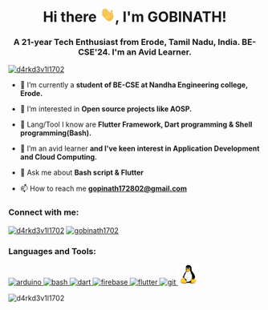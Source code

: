 <h1 align="center">Hi there <img src="https://raw.githubusercontent.com/ABSphreak/ABSphreak/master/gifs/Hi.gif" width="30px" height="30px">, I'm GOBINATH!</h1>
<h3 align="center">A 21-year Tech Enthusiast from Erode, Tamil Nadu, India. BE-CSE'24. I'm an Avid Learner.</h3>

<p align="left"> <a href="https://twitter.com/d4rkd3v1l1702" target="blank"><img src="https://img.shields.io/twitter/follow/d4rkd3v1l1702?logo=twitter&style=for-the-badge" alt="d4rkd3v1l1702" /></a> </p>

- 🌱 I’m currently a **student of BE-CSE at Nandha Engineering college, Erode.**

- 👀 I’m interested in **Open source projects like AOSP.**

- 👀 Lang/Tool I know are **Flutter Framework, Dart programming & Shell programming(Bash).**

- 💞️ I’m an avid learner **and I've keen interest in Application Development and Cloud Computing.**

- 💬 Ask me about **Bash script & Flutter**

- 📫 How to reach me **gopinath172802@gmail.com**

<h3 align="left">Connect with me:</h3>
<p align="left">
<a href="https://twitter.com/d4rkd3v1l1702" target="blank"><img align="center" src="https://raw.githubusercontent.com/rahuldkjain/github-profile-readme-generator/master/src/images/icons/Social/twitter.svg" alt="d4rkd3v1l1702" height="30" width="40" /></a>
<a href="https://linkedin.com/in/gobinath1702" target="blank"><img align="center" src="https://raw.githubusercontent.com/rahuldkjain/github-profile-readme-generator/master/src/images/icons/Social/linked-in-alt.svg" alt="gobinath1702" height="30" width="40" /></a>
</p>

<h3 align="left">Languages and Tools:</h3>
<p align="left"> <a href="https://www.arduino.cc/" target="_blank" rel="noreferrer"> <img src="https://cdn.worldvectorlogo.com/logos/arduino-1.svg" alt="arduino" width="40" height="40"/> </a> <a href="https://www.gnu.org/software/bash/" target="_blank" rel="noreferrer"> <img src ="https://www.vectorlogo.zone/logos/gnu_bash/gnu_bash-icon.svg" alt="bash" width="40" height="40"/> </a> <a href="https://dart.dev" target="_blank" rel="noreferrer"> <img src="https://www.vectorlogo.zone/logos/dartlang/dartlang-icon.svg" alt="dart" width="40" height="40"/> </a> <a href="https://firebase.google.com/" target="_blank" rel="noreferrer"> <img src="https://www.vectorlogo.zone/logos/firebase/firebase-icon.svg" alt="firebase" width="40" height="40"/> </a> <a href="https://flutter.dev" target="_blank" rel="noreferrer"> <img src="https://www.vectorlogo.zone/logos/flutterio/flutterio-icon.svg" alt="flutter" width="40" height="40"/> </a> <a href="https://git-scm.com/" target="_blank" rel="noreferrer"> <img src="https://www.vectorlogo.zone/logos/git-scm/git-scm-icon.svg" alt="git" width="40" height="40"/> </a> <a href="https://www.linux.org/" target="_blank" rel="noreferrer"> <img src="https://raw.githubusercontent.com/devicons/devicon/master/icons/linux/linux-original.svg" alt="linux" width="40" height="40"/> </a> </p>

<p><img align="center" src="https://github-readme-stats.vercel.app/api/top-langs/?username=d4rkd3v1l1702&layout=compact&theme=buefy&hide_border=true" alt="d4rkd3v1l1702"/></p>


